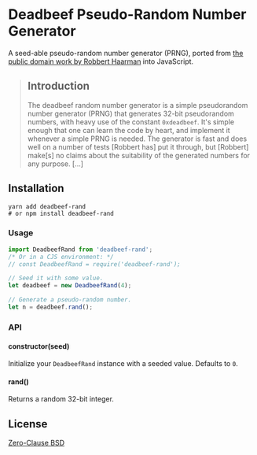 # Deadbeef Pseudo-Random Number Generator

A seed-able pseudo-random number generator (PRNG), ported from
[the public domain work by Robbert Haarman](http://inglorion.net/software/deadbeef_rand/)
into JavaScript.

> ## Introduction
>
> The deadbeef random number generator is a simple pseudorandom number
> generator (PRNG) that generates 32-bit pseudorandom numbers, with heavy
> use of the constant `0xdeadbeef`. It's simple enough that one can learn
> the code by heart, and implement it whenever a simple PRNG is needed.
> The generator is fast and does well on a number of tests [Robbert has]
> put it through, but [Robbert] make[s] no claims about the suitability of
> the generated numbers for any purpose. [...]

## Installation

```
yarn add deadbeef-rand
# or npm install deadbeef-rand
```

### Usage

```js
import DeadbeefRand from 'deadbeef-rand';
/* Or in a CJS environment: */
// const DeadbeefRand = require('deadbeef-rand');

// Seed it with some value.
let deadbeef = new DeadbeefRand(4);

// Generate a pseudo-random number.
let n = deadbeef.rand();
```

### API

#### constructor(seed)

Initialize your `DeadbeefRand` instance with a seeded value. Defaults to `0`.

#### rand()

Returns a random 32-bit integer.

## License

[Zero-Clause BSD](./LICENSE)
